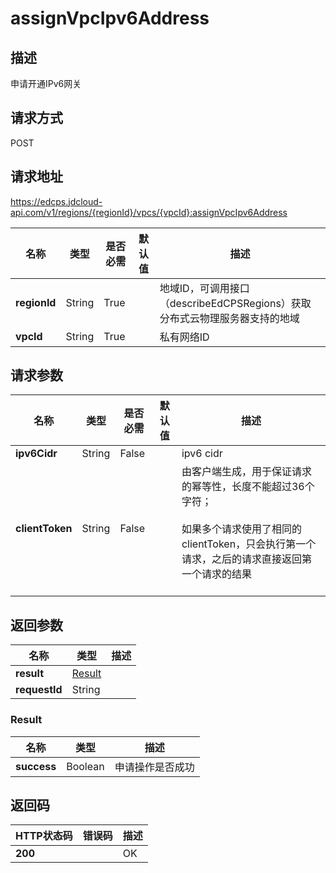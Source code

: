 # assignVpcIpv6Address


## 描述
申请开通IPv6网关


## 请求方式
POST

## 请求地址
https://edcps.jdcloud-api.com/v1/regions/{regionId}/vpcs/{vpcId}:assignVpcIpv6Address

|名称|类型|是否必需|默认值|描述|
|---|---|---|---|---|
|**regionId**|String|True| |地域ID，可调用接口（describeEdCPSRegions）获取分布式云物理服务器支持的地域|
|**vpcId**|String|True| |私有网络ID|

## 请求参数
|名称|类型|是否必需|默认值|描述|
|---|---|---|---|---|
|**ipv6Cidr**|String|False| |ipv6 cidr|
|**clientToken**|String|False| |由客户端生成，用于保证请求的幂等性，长度不能超过36个字符；<br/><br>如果多个请求使用了相同的clientToken，只会执行第一个请求，之后的请求直接返回第一个请求的结果<br/><br>|


## 返回参数
|名称|类型|描述|
|---|---|---|
|**result**|[Result](#result)| |
|**requestId**|String| |

### <div id="Result">Result</div>
|名称|类型|描述|
|---|---|---|
|**success**|Boolean|申请操作是否成功|

## 返回码
|HTTP状态码|错误码|描述|
|---|---|---|
|**200**||OK|
